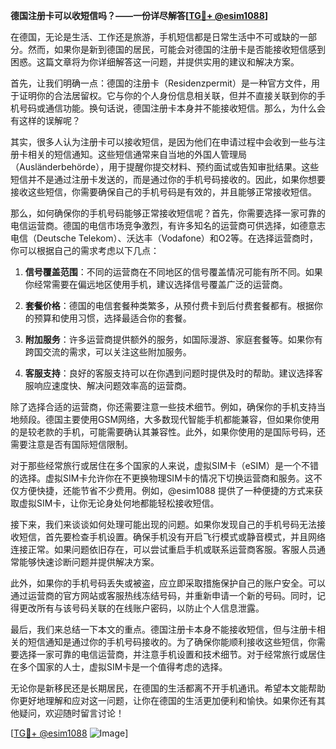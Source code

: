**德国注册卡可以收短信吗？——一份详尽解答[[TG💪+ @esim1088](https://t.me/s/esim1088)]**

在德国，无论是生活、工作还是旅游，手机短信都是日常生活中不可或缺的一部分。然而，如果你是新到德国的居民，可能会对德国的注册卡是否能接收短信感到困惑。这篇文章将为你详细解答这一问题，并提供实用的建议和解决方案。

首先，让我们明确一点：德国的注册卡（Residenzpermit）是一种官方文件，用于证明你的合法居留权。它与你的个人身份信息相关联，但并不直接关联到你的手机号码或通信功能。换句话说，德国注册卡本身并不能接收短信。那么，为什么会有这样的误解呢？

其实，很多人认为注册卡可以接收短信，是因为他们在申请过程中会收到一些与注册卡相关的短信通知。这些短信通常来自当地的外国人管理局（Ausländerbehörde），用于提醒你提交材料、预约面试或告知审批结果。这些短信并不是通过注册卡发送的，而是通过你的手机号码接收的。因此，如果你想要接收这些短信，你需要确保自己的手机号码是有效的，并且能够正常接收短信。

那么，如何确保你的手机号码能够正常接收短信呢？首先，你需要选择一家可靠的电信运营商。德国的电信市场竞争激烈，有许多知名的运营商可供选择，如德意志电信（Deutsche Telekom）、沃达丰（Vodafone）和O2等。在选择运营商时，你可以根据自己的需求考虑以下几点：

1. **信号覆盖范围**：不同的运营商在不同地区的信号覆盖情况可能有所不同。如果你经常需要在偏远地区使用手机，建议选择信号覆盖广泛的运营商。
   
2. **套餐价格**：德国的电信套餐种类繁多，从预付费卡到后付费套餐都有。根据你的预算和使用习惯，选择最适合你的套餐。

3. **附加服务**：许多运营商提供额外的服务，如国际漫游、家庭套餐等。如果你有跨国交流的需求，可以关注这些附加服务。

4. **客服支持**：良好的客服支持可以在你遇到问题时提供及时的帮助。建议选择客服响应速度快、解决问题效率高的运营商。

除了选择合适的运营商，你还需要注意一些技术细节。例如，确保你的手机支持当地频段。德国主要使用GSM网络，大多数现代智能手机都能兼容，但如果你使用的是较老款的手机，可能需要确认其兼容性。此外，如果你使用的是国际号码，还需要注意是否有国际短信限制。

对于那些经常旅行或居住在多个国家的人来说，虚拟SIM卡（eSIM）是一个不错的选择。虚拟SIM卡允许你在不更换物理SIM卡的情况下切换运营商和服务。这不仅方便快捷，还能节省不少费用。例如，@esim1088 提供了一种便捷的方式来获取虚拟SIM卡，让你无论身处何地都能轻松接收短信。

接下来，我们来谈谈如何处理可能出现的问题。如果你发现自己的手机号码无法接收短信，首先要检查手机设置。确保手机没有开启飞行模式或静音模式，并且网络连接正常。如果问题依旧存在，可以尝试重启手机或联系运营商客服。客服人员通常能够快速诊断问题并提供解决方案。

此外，如果你的手机号码丢失或被盗，应立即采取措施保护自己的账户安全。可以通过运营商的官方网站或客服热线冻结号码，并重新申请一个新的号码。同时，记得更改所有与该号码关联的在线账户密码，以防止个人信息泄露。

最后，我们来总结一下本文的重点。德国注册卡本身不能接收短信，但与注册卡相关的短信通知是通过你的手机号码接收的。为了确保你能顺利接收这些短信，你需要选择一家可靠的电信运营商，并注意手机设置和技术细节。对于经常旅行或居住在多个国家的人士，虚拟SIM卡是一个值得考虑的选择。

无论你是新移民还是长期居民，在德国的生活都离不开手机通讯。希望本文能帮助你更好地理解和应对这一问题，让你在德国的生活更加便利和愉快。如果你还有其他疑问，欢迎随时留言讨论！

[[TG💪+ @esim1088](https://t.me/s/esim1088) ![Image](https://i.postimg.cc/4NQfJmqS/Snipaste-2025-05-13-00-14-12.png)]